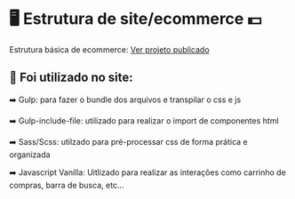 # :desktop_computer: Estrutura de site/ecommerce :dollar:

Estrutura básica de ecommerce: [Ver projeto publicado](https://akistapace.github.io/site-simples-Jr/)

## :mag_right:  Foi utilizado no site:


:arrow_right: Gulp: para fazer o bundle dos arquivos e transpilar o css e js

:arrow_right: Gulp-include-file: utilizado para realizar o import de componentes html

:arrow_right: Sass/Scss: utilzado para pré-processar css de forma prática e organizada

:arrow_right: Javascript Vanilla: Uitlizado para realizar as interações como carrinho de compras, barra de busca, etc...
